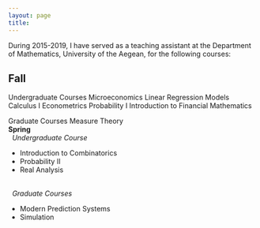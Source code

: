```yaml
---
layout: page
title:
---
```

During 2015-2019, I have served as a teaching assistant at the Department of Mathematics, University of the Aegean, for the following courses:

## Fall
Undergraduate Courses
Microeconomics
Linear Regression Models
Calculus I
Econometrics
Probability I
Introduction to Financial Mathematics

Graduate Courses
Measure Theory</li></ul><br /><strong>Spring&nbsp;</strong><br /><span><em>&nbsp; Undergraduate Course</em></span><ul><li>Introduction to Combinatorics</li><li>Probability II <br /></li><li>Real Analysis</li></ul><br /><em>&nbsp; Graduate Courses</em><ul><li><span>Modern Prediction Systems</span></li><li>Simulation</li></ul><br /><br /><br /></div>
</div>
